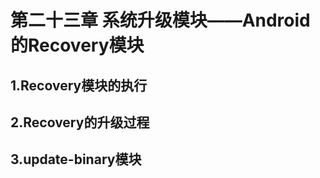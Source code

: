 # 第二十三章 系统升级模块——Android的Recovery模块

## 1.Recovery模块的执行



## 2.Recovery的升级过程



## 3.update-binary模块

